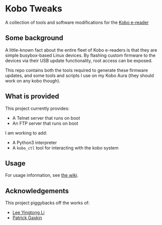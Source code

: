 # Kobo Tweaks
A collection of tools and software modifications for the [Kobo e-reader](https://ca.kobobooks.com/collections/ereaders?utm_source=Kobo&utm_medium=eReadersApps&utm_campaign=eReadersApps)

## Some background

A little-known fact about the entire fleet of Kobo e-readers is that they are simple busybox-based Linux devices. By flashing custom firmware to the devices via their USB update functionality, root access can be exposed.

This repo contains both the tools required to generate these firmware updates, and some tools and scripts I use on my Kobo Aura (they should work on any kobo though).


## What is provided

This project currently provides:
 - A Telnet server that runs on boot
 - An FTP server that runs on boot

I am working to add:
 - A Python3 interpreter
 - A `kobo_ctl` tool for interacting with the kobo system

## Usage

For usage information, see [the wiki]().

## Acknowledgements

This project piggybacks off the works of:
  - [Lee Yingtong Li](https://yingtongli.me/blog/2018/07/30/kobo-telnet.html)
  - [Patrick Gaskin](https://github.com/pgaskin/NickelMenu)